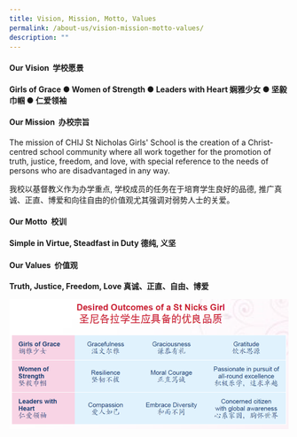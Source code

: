 ```yaml
---
title: Vision, Mission, Motto, Values
permalink: /about-us/vision-mission-motto-values/
description: ""
---
```

#### Our Vision  学校愿景

**Girls of Grace ● Women of Strength ● Leaders with Heart 娴雅少女 ● 坚毅巾帼 ● 仁爱领袖**


#### Our Mission  办校宗旨

The mission of CHIJ St Nicholas Girls' School is the creation of a Christ-centred school community where all work together for the promotion of truth, justice, freedom, and love, with special reference to the needs of persons who are disadvantaged in any way.

我校以基督教义作为办学重点, 学校成员的任务在于培育学生良好的品德,
推广真诚、正直、博爱和向往自由的价值观尤其强调对弱势人士的关爱。


#### Our Motto  校训 

**Simple in Virtue, Steadfast in Duty 德纯, 义坚**


#### Our Values  价值观

**Truth, Justice, Freedom, Love 真诚、正直、自由、博爱**


![](/images/vision_mission_values.png)
